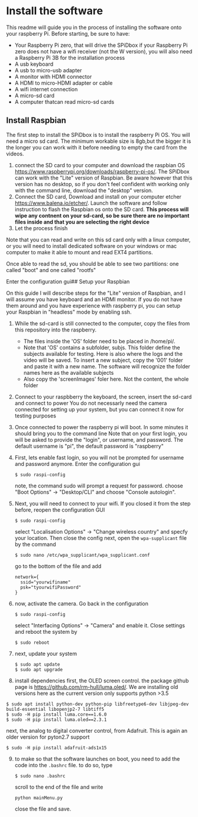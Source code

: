 # Install the software

This readme will guide you in the process of installing the software onto your raspberry Pi. Before starting, be sure to have:
* Your Raspberry Pi zero, that will drive the SPiDbox
  if your Raspberry Pi zero does not have a wifi receiver (not the W version), you will also need a Raspberry Pi 3B for the installation process
* A usb keyboard
* A usb to micro-usb adapter
* A monitor with HDMI connector
* A HDMI to micro-HDMI adapter or cable
* A wifi internet connection
* A micro-sd card
* A computer thatcan read micro-sd cards

## Install Raspbian

The first step to install the SPiDbox is to install the raspberry Pi OS. You will need a micro sd card. The minimum workable size is 8gb,but the bigger it is the longer you can work with it before needing to empty the card from the videos.

1. connect the SD card to your computer and download the raspbian OS https://www.raspberrypi.org/downloads/raspberry-pi-os/. The SPiDbox can work with the "Lite" version of Raspbian. Be aware however that this version has no desktop, so if you don't feel confident with working only with the command line, download the "desktop" version.
2. Connect the SD card, Download and install on your computer etcher https://www.balena.io/etcher/. Launch the software and follow instruction to flash the Raspbian os onto the SD card. **This process will wipe any contnent on your sd-card, so be sure there are no important files inside and that you are selecting the right device**
3. Let the process finish

Note that you can read and write on this sd card only with a linux computer, or you will need to install dedicated software on your windows or mac computer to make it able to mount and read EXT4 partitions. 

Once able to read the sd, you should be able to see two partitions: one called "boot" and one called "rootfs"

Enter the configuration gui## Setup your Raspbian

On this guide I will describe steps for the "Lite" version of Raspbian, and I will assume you have keyboard and an HDMI monitor. If you do not have them around and you have experience with raspberry pi, you can setup your Raspbian in "headless" mode by enabling ssh.

1. While the sd-card is still connected to the computer, copy the files from this repository into the raspberry.
      * The files inside the 'OS' folder need to be placed in /home/pi/.
      * Note that 'OS' contains a subfolder, subjs. This folder define the subjects available for testing. Here is also where the logs and the video will be saved. To insert a new subject, copy the '001' folder and paste it with a new name. The software will recognize the folder names here as the available subjects
      * Also copy the 'screenImages' foler here. Not the content, the whole folder
2. Connect to your raspbberry the keyboard, the screen, insert the sd-card and connect to power
  You do not necessarly need the camera connected for setting up your system, but you can connect it now for testing purposes
3. Once connected to power the raspberry pi will boot. In some minutes it should bring you to the command line
  Note that on your first login, you will be asked to provide the "login", or username, and password. The default username is "pi", the default password is "raspberry"
4. First, lets enable fast login, so you will not be prompted for username and password anymore. Enter the configuration gui
    ```
    $ sudo raspi-config
    ```
    note, the command sudo will prompt a request for password.
    choose "Boot Options" -> "Desktop/CLI" and choose "Console autologin".
 
    
5. Next, you will need to connect to your wifi. If you closed it from the step before, reopen the configuration GUI
    ```
    $ sudo raspi-config
    ```
    
    select "Localisation Options" -> "Change wireless country" and specfy your location. Then close the config
    next, open the `wpa-supplicant` file by the command
    ```
    $ sudo nano /etc/wpa_supplicant/wpa_supplicant.conf
    ```
    go to the bottom of the file and add
    ```
    network={
      ssid="yourwifiname"
      psk="tyourwifiPassword"
    }
    ```
6. now, activate the camera. Go back in the configuration
    ```
    $ sudo raspi-config
    ```
    select "Interfacing Options" -> "Camera"  and enable it. Close settings and reboot the system by
     ```
    $ sudo reboot
    ```
7. next, update your system
    ```
    $ sudo apt update
    $ sudo apt upgrade
    ```
8. install dependencies
  first, the OLED screen control. the package github page is https://github.com/rm-hull/luma.oled/. We are installing old versions here as the current version only supports python >3.5
  ```
  $ sudo apt install python-dev python-pip libfreetype6-dev libjpeg-dev build-essential libopenjp2-7 libtiff5
  $ sudo -H pip install luma.core==1.6.0
  $ sudo -H pip install luma.oled==2.3.1
  ```
  next, the analog to digital converter control, from Adafruit. This is again an older version for pyton2.7 support
  ```
  $ sudo -H pip install adafruit-ads1x15
  ```
9. to make so that the software launches on boot, you need to add the code into the  `.bashrc` file. to do so, type
    ```
    $ sudo nano .bashrc
    ```
    scroll to the end of the file and write
    ```
    python mainMenu.py
    ```
    close the file and save.
